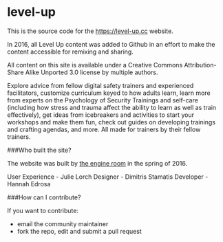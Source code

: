 # level-up

This is the source code for the https://level-up.cc website.

In 2016, all Level Up content was added to Github in an effort to make the content accessible for remixing and sharing.

All content on this site is available under a Creative Commons Attribution-Share Alike Unported 3.0 license by multiple authors.

Explore advice from fellow digital safety trainers and experienced facilitators, customize curriculum keyed to how adults learn, learn more from experts on the Psychology of Security Trainings and self-care (including how stress and trauma affect the ability to learn as well as train effectively), get ideas from icebreakers and activities to start your workshops and make them fun, check out guides on developing trainings and crafting agendas, and more. All made for trainers by their fellow trainers.

###Who built the site?

The website was built by [the engine room](www.theengineroom.org) in the spring of 2016.

User Experience - Julie Lorch
Designer - Dimitris Stamatis
Developer - Hannah Edrosa

###How can I contribute?

If you want to contribute:
- email the community maintainer
- fork the repo, edit and submit a pull request

